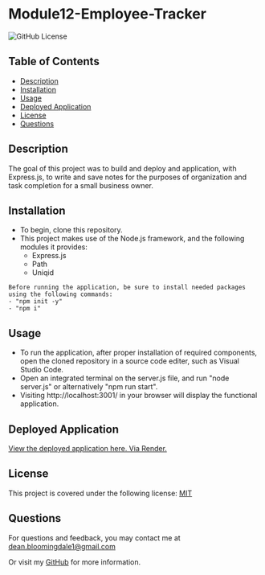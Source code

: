 # Module12-Employee-Tracker

  ![GitHub License](https://img.shields.io/badge/License-MIT-blue)

   ## Table of Contents 
  * [Description](#description)
  * [Installation](#installation)
  * [Usage](#usage)
  * [Deployed Application](#deployed_application)
  * [License](#license)
  * [Questions](#questions)
  

   ## Description
   The goal of this project was to build and deploy and application, with Express.js, to write and save notes for the purposes of organization and task completion for a small business owner.

   ## Installation
   * To begin, clone this repository.
   * This project makes use of the Node.js framework, and the following modules it provides:
        * Express.js
        * Path
        * Uniqid

    Before running the application, be sure to install needed packages using the following commands:
    - "npm init -y"
    - "npm i"

   ## Usage
   * To run the application, after proper installation of required components, open the cloned repository in a source code editer, such as Visual Studio Code.
   * Open an integrated terminal on the server.js file, and run "node server.js" or alternatively "npm run start". 
   * Visiting http://localhost:3001/ in your browser will display the functional application.
   
   ## Deployed Application
   [View the deployed application here. Via Render.](https://module11-note-taker.onrender.com/)
   
   ## License
   This project is covered under the following license:
    [MIT](https://opensource.org/license/MIT)

   ## Questions
   For questions and feedback, you may contact me at [dean.bloomingdale1@gmail.com](mailto:dean.bloomingdale1@gmail.com)

   Or visit my [GitHub](https://github.com/DeadSeaTupperware) for more information.

